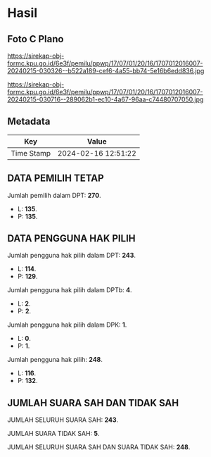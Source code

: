 # Hasil

## Foto C Plano

https://sirekap-obj-formc.kpu.go.id/6e3f/pemilu/ppwp/17/07/01/20/16/1707012016007-20240215-030326--b522a189-cef6-4a55-bb74-5e16b6edd836.jpg

https://sirekap-obj-formc.kpu.go.id/6e3f/pemilu/ppwp/17/07/01/20/16/1707012016007-20240215-030716--289062b1-ec10-4a67-96aa-c74480707050.jpg


## Metadata

| Key        | Value               |
| ---------- | ------------------- |
| Time Stamp | 2024-02-16 12:51:22 |


## DATA PEMILIH TETAP

Jumlah pemilih dalam DPT: **270**.
 * L: **135**.
 * P: **135**.

## DATA PENGGUNA HAK PILIH

Jumlah pengguna hak pilih dalam DPT: **243**.
 * L: **114**.
 * P: **129**.

Jumlah pengguna hak pilih dalam DPTb: **4**.
 * L: **2**.
 * P: **2**.

Jumlah pengguna hak pilih dalam DPK: **1**.
 * L: **0**.
 * P: **1**.

Jumlah pengguna hak pilih: **248**.
 * L: **116**.
 * P: **132**.

## JUMLAH SUARA SAH DAN TIDAK SAH

JUMLAH SELURUH SUARA SAH: **243**.

JUMLAH SUARA TIDAK SAH: **5**.

JUMLAH SELURUH SUARA SAH DAN SUARA TIDAK SAH: **248**.


